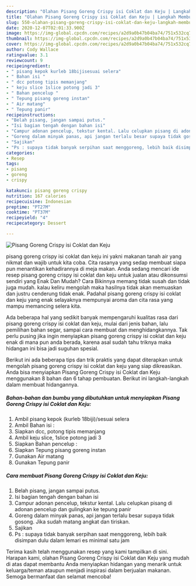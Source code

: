 ```yaml
---
description: "Olahan Pisang Goreng Crispy isi Coklat dan Keju | Langkah Membuat Pisang Goreng Crispy isi Coklat dan Keju Yang Enak dan Simpel"
title: "Olahan Pisang Goreng Crispy isi Coklat dan Keju | Langkah Membuat Pisang Goreng Crispy isi Coklat dan Keju Yang Enak dan Simpel"
slug: 550-olahan-pisang-goreng-crispy-isi-coklat-dan-keju-langkah-membuat-pisang-goreng-crispy-isi-coklat-dan-keju-yang-enak-dan-simpel
date: 2020-12-07T02:01:33.900Z
image: https://img-global.cpcdn.com/recipes/a2d9a0b47b04ba74/751x532cq70/pisang-goreng-crispy-isi-coklat-dan-keju-foto-resep-utama.jpg
thumbnail: https://img-global.cpcdn.com/recipes/a2d9a0b47b04ba74/751x532cq70/pisang-goreng-crispy-isi-coklat-dan-keju-foto-resep-utama.jpg
cover: https://img-global.cpcdn.com/recipes/a2d9a0b47b04ba74/751x532cq70/pisang-goreng-crispy-isi-coklat-dan-keju-foto-resep-utama.jpg
author: Cody Wallace
ratingvalue: 3.1
reviewcount: 9
recipeingredient:
- " pisang kepok kurleb 18bijisesuai selera"
- " Bahan isi "
- " dcc potong tipis memanjang"
- " keju slice 1slice potong jadi 3"
- " Bahan pencelup "
- " Tepung pisang goreng instan"
- " Air matang"
- " Tepung panir"
recipeinstructions:
- "Belah pisang, jangan sampai putus."
- "Isi bagian tengah dengan bahan isi"
- "Campur adonan pencelup, tekstur kental. Lalu celupkan pisang di adonan pencelup dan gulingkan ke tepung panir"
- "Goreng dalam minyak panas, api jangan terlalu besar supaya tidak gosong. Jika sudah matang angkat dan tiriskan."
- "Sajikan"
- "Ps : supaya tidak banyak serpihan saat menggoreng, lebih baik disimpan dulu dalam lemari es minimal satu jam"
categories:
- Resep
tags:
- pisang
- goreng
- crispy

katakunci: pisang goreng crispy 
nutrition: 167 calories
recipecuisine: Indonesian
preptime: "PT27M"
cooktime: "PT37M"
recipeyield: "4"
recipecategory: Dessert

---
```



![Pisang Goreng Crispy isi Coklat dan Keju](https://img-global.cpcdn.com/recipes/a2d9a0b47b04ba74/751x532cq70/pisang-goreng-crispy-isi-coklat-dan-keju-foto-resep-utama.jpg)


pisang goreng crispy isi coklat dan keju ini yakni makanan tanah air yang nikmat dan wajib untuk kita coba. Cita rasanya yang sedap membuat siapa pun menantikan kehadirannya di meja makan.
Anda sedang mencari ide resep pisang goreng crispy isi coklat dan keju untuk jualan atau dikonsumsi sendiri yang Enak Dan Mudah? Cara Bikinnya memang tidak susah dan tidak juga mudah. kalau keliru mengolah maka hasilnya tidak akan memuaskan dan justru cenderung tidak enak. Padahal pisang goreng crispy isi coklat dan keju yang enak selayaknya mempunyai aroma dan cita rasa yang mampu memancing selera kita.

Ada beberapa hal yang sedikit banyak mempengaruhi kualitas rasa dari pisang goreng crispy isi coklat dan keju, mulai dari jenis bahan, lalu pemilihan bahan segar, sampai cara membuat dan menghidangkannya. Tak perlu pusing jika ingin menyiapkan pisang goreng crispy isi coklat dan keju enak di mana pun anda berada, karena asal sudah tahu triknya maka hidangan ini bisa jadi suguhan spesial.




Berikut ini ada beberapa tips dan trik praktis yang dapat diterapkan untuk mengolah pisang goreng crispy isi coklat dan keju yang siap dikreasikan. Anda bisa menyiapkan Pisang Goreng Crispy isi Coklat dan Keju menggunakan 8 bahan dan 6 tahap pembuatan. Berikut ini langkah-langkah dalam membuat hidangannya.

<!--inarticleads1-->

##### Bahan-bahan dan bumbu yang dibutuhkan untuk menyiapkan Pisang Goreng Crispy isi Coklat dan Keju:

1. Ambil  pisang kepok (kurleb 18biji)/sesuai selera
1. Ambil  Bahan isi :
1. Siapkan  dcc, potong tipis memanjang
1. Ambil  keju slice, 1slice potong jadi 3
1. Siapkan  Bahan pencelup :
1. Siapkan  Tepung pisang goreng instan
1. Gunakan  Air matang
1. Gunakan  Tepung panir




<!--inarticleads2-->

##### Cara membuat Pisang Goreng Crispy isi Coklat dan Keju:

1. Belah pisang, jangan sampai putus.
1. Isi bagian tengah dengan bahan isi
1. Campur adonan pencelup, tekstur kental. Lalu celupkan pisang di adonan pencelup dan gulingkan ke tepung panir
1. Goreng dalam minyak panas, api jangan terlalu besar supaya tidak gosong. Jika sudah matang angkat dan tiriskan.
1. Sajikan
1. Ps : supaya tidak banyak serpihan saat menggoreng, lebih baik disimpan dulu dalam lemari es minimal satu jam




Terima kasih telah menggunakan resep yang kami tampilkan di sini. Harapan kami, olahan Pisang Goreng Crispy isi Coklat dan Keju yang mudah di atas dapat membantu Anda menyiapkan hidangan yang menarik untuk keluarga/teman ataupun menjadi inspirasi dalam berjualan makanan. Semoga bermanfaat dan selamat mencoba!
